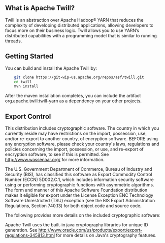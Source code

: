<!--
 Licensed to the Apache Software Foundation (ASF) under one
 or more contributor license agreements.  See the NOTICE file
 distributed with this work for additional information
 regarding copyright ownership.  The ASF licenses this file
 to you under the Apache License, Version 2.0 (the
 "License"); you may not use this file except in compliance
 with the License.  You may obtain a copy of the License at

     http://www.apache.org/licenses/LICENSE-2.0

 Unless required by applicable law or agreed to in writing, software
 distributed under the License is distributed on an "AS IS" BASIS,
 WITHOUT WARRANTIES OR CONDITIONS OF ANY KIND, either express or implied.
 See the License for the specific language governing permissions and
 limitations under the License.
-->

What is Apache Twill?
---------------------
Twill is an abstraction over Apache Hadoop® YARN that reduces the complexity 
of developing distributed applications, allowing developers to focus more on 
their business logic. Twill allows you to use YARN’s distributed capabilities 
with a programming model that is similar to running threads.


Getting Started
---------------
You can build and install the Apache Twill by:

```sh
    git clone https://git-wip-us.apache.org/repos/asf/twill.git
    cd twill
    mvn install
```

After the maven installation completes, you can include the artifact 
org.apache.twill:twill-yarn as a dependency on your other projects.

Export Control
-------------
This distribution includes cryptographic software. The country in which you 
currently reside may have restrictions on the import, possession, use, and/or
re-export to another country, of encryption software. BEFORE using any 
encryption software, please check your country's laws, regulations and 
policies concerning the import, possession, or use, and re-export of encryption
software, to see if this is permitted. See <http://www.wassenaar.org/> for more
information.

The U.S. Government Department of Commerce, Bureau of Industry and Security 
(BIS), has classified this software as Export Commodity Control Number (ECCN) 
5D002.C.1, which includes information security software using or performing 
cryptographic functions with asymmetric algorithms. The form and manner of this
Apache Software Foundation distribution makes it eligible for export under the 
License Exception ENC Technology Software Unrestricted (TSU) exception (see the
BIS Export Administration Regulations, Section 740.13) for both object code and
source code.

The following provides more details on the included cryptographic software:

Apache Twill uses the built-in java cryptography libraries for unique ID
generation. See 
<http://www.oracle.com/us/products/export/export-regulations-345813.html>
for more details on Java's cryptography features.
